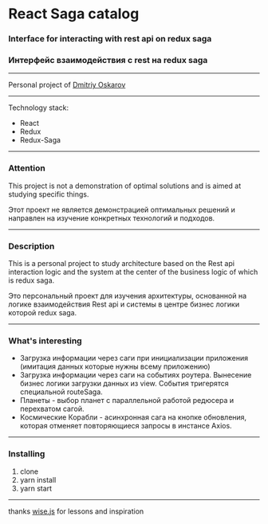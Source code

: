 # React Saga catalog 

### Interface for interacting with rest api on redux saga 
### Интерфейс взаимодействия с rest на redux saga

---

Personal project of [Dmitriy Oskarov](http://frontendfrontier.com/)

---

Technology stack:

* React
* Redux
* Redux-Saga

---

### Attention

This project is not a demonstration of optimal solutions and is aimed at studying specific things.

Этот проект не является демонстрацией оптимальных решений и направлен на изучение конкретных технологий и подходов.

---

### Description

This is a personal project to study architecture based on the Rest api interaction logic
and the system at the center of the business logic of which is redux saga.

Это персональный проект для изучения архитектуры, основанной на логике взаимодействия Rest api 
и системы в центре бизнес логики которой redux saga.

---

### What's interesting

* Загрузка информации через саги при инициализации приложения (имитация данных которые нужны всему приложению)
* Загрузка информации через саги на событиях роутера. Вынесение бизнес логики загрузки данных из view. События тригерятся специальной routeSaga.
* Планеты - выбор планет с параллельной работой редюсера и перехватом сагой.
* Космические Корабли - асинхронная сага на кнопке обновления, которая отменяет повторяющиеся запросы в инстансе Axios.

---

### Installing

1. clone
2. yarn install
3. yarn start

---

thanks [wise.js](https://www.patreon.com/wisejs) for lessons and inspiration